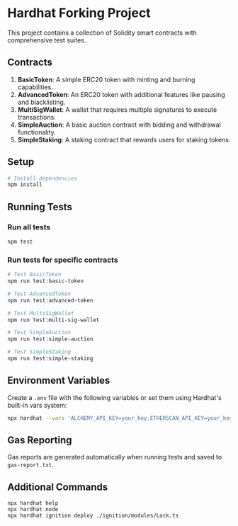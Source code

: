 # Hardhat Forking Project

This project contains a collection of Solidity smart contracts with comprehensive test suites.

## Contracts

1. **BasicToken**: A simple ERC20 token with minting and burning capabilities.
2. **AdvancedToken**: An ERC20 token with additional features like pausing and blacklisting.
3. **MultiSigWallet**: A wallet that requires multiple signatures to execute transactions.
4. **SimpleAuction**: A basic auction contract with bidding and withdrawal functionality.
5. **SimpleStaking**: A staking contract that rewards users for staking tokens.

## Setup

```bash
# Install dependencies
npm install
```

## Running Tests

### Run all tests

```bash
npm test
```

### Run tests for specific contracts

```bash
# Test BasicToken
npm run test:basic-token

# Test AdvancedToken
npm run test:advanced-token

# Test MultiSigWallet
npm run test:multi-sig-wallet

# Test SimpleAuction
npm run test:simple-auction

# Test SimpleStaking
npm run test:simple-staking
```

## Environment Variables

Create a `.env` file with the following variables or set them using Hardhat's built-in vars system:

```bash
npx hardhat --vars 'ALCHEMY_API_KEY=your_key,ETHERSCAN_API_KEY=your_key,COINMARKETCAP_API_KEY=your_key' test
```

## Gas Reporting

Gas reports are generated automatically when running tests and saved to `gas-report.txt`.

## Additional Commands

```shell
npx hardhat help
npx hardhat node
npx hardhat ignition deploy ./ignition/modules/Lock.ts
```
